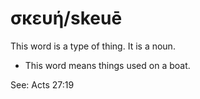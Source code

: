 # σκευή/skeuē
This word is a type of thing. It is a noun.

* This word means things used on a boat. 

See: Acts 27:19
